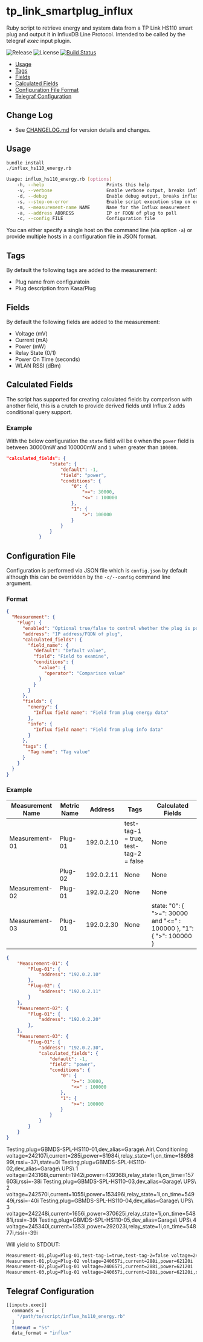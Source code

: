 # tp_link_smartplug_influx

Ruby script to retrieve energy and system data from a TP Link HS110 smart plug and output it in InfluxDB Line Protocol.
Intended to be called by the telegraf *exec* input plugin.

![Release](https://img.shields.io/github/release/bmhughes/tp_link_smartplug_influx.svg)
![License](https://img.shields.io/github/license/bmhughes/tp_link_smartplug_influx.svg)
[![Build Status](https://travis-ci.org/bmhughes/tp_link_smartplug_influx.svg?branch=master)](https://travis-ci.org/bmhughes/tp_link_smartplug_influx)

- [Usage](#usage)
- [Tags](#tags)
- [Fields](#fields)
- [Calculated Fields](#calculated-fields)
- [Configuration File Format](#configuration-file)
- [Telegraf Configuration](#telegraf-configuration)

## Change Log

- See [CHANGELOG.md](/CHANGELOG.md) for version details and changes.

## Usage

```bash
bundle install
./influx_hs110_energy.rb
```

```bash
Usage: influx_hs110_energy.rb [options]
    -h, --help                       Prints this help
    -v, --verbose                    Enable verbose output, breaks influx line format. TESTING ONLY
    -d, --debug                      Enable debug output, breaks influx line format. TESTING ONLY
    -s, --stop-on-error              Enable script execution stop on error when polling a plug
    -m, --measurement-name NAME      Name for the Influx measurement
    -a, --address ADDRESS            IP or FDQN of plug to poll
    -c, --config FILE                Configuration file
```

You can either specify a single host on the command line (via option `-a`) or provide multiple hosts in a configuration file in JSON format.

## Tags

By default the following tags are added to the measurement:

- Plug name from configuratoin
- Plug description from Kasa/Plug

## Fields

By default the following fields are added to the measurement:

- Voltage (mV)
- Current (mA)
- Power (mW)
- Relay State (0/1)
- Power On Time (seconds)
- WLAN RSSI (dBm)

## Calculated Fields

The script has supported for creating calculated fields by comparison with another field, this is a crutch to provide derived fields until Influx 2 adds conditional query support.

### Example

With the below configuration the `state` field will be `0` when the `power` field is between 30000mW and 100000mW and `1` when greater than `100000`.

```json
"calculated_fields": {
                "state": {
                    "default": -1,
                    "field": "power",
                    "conditions": {
                        "0": {
                            ">=": 30000,
                            "<=" : 100000
                        },
                        "1": {
                            ">": 100000
                        }
                    }
                }
            }
```

## Configuration File

Configuration is performed via JSON file which is `config.json` by default although this can be overridden by the `-c/--config` command line argument.

### Format

```json
{
  "Measurement": {
    "Plug": {
      "enabled": "Optional true/false to control whether the plug is polled. The default value is true if not present.",
      "address": "IP address/FQDN of plug",
      "calculated_fields": {
        "field_name": {
          "default": "Default value",
          "field": "Field to examine",
          "conditions": {
            "value": {
              "operator": "Comparison value"
            }
          }
        }
      },
      "fields": {
        "energy": {
          "Influx field name": "Field from plug energy data"
        },
        "info": {
          "Influx field name": "Field from plug info data"
        }
      },
      "tags": {
        "Tag name": "Tag value"
      }
    }
  }
}
```

### Example

| Measurement Name | Metric Name | Address    | Tags                                  | Calculated Fields                                                    |
|------------------|-------------| -----------|---------------------------------------|----------------------------------------------------------------------|
| Measurement-01   | Plug-01     | 192.0.2.10 | test-tag-1 = true, test-tag-2 = false | None                                                                 |
|                  | Plug-02     | 192.0.2.11 | None                                  | None                                                                 |
| Measurement-02   | Plug-01     | 192.0.2.20 | None                                  | None                                                                 |
| Measurement-03   | Plug-01     | 192.0.2.30 | None                                  | state: "0": { ">=": 30000 and "<=" : 100000 }, "1": { ">": 100000 }  |

```json
{
    "Measurement-01": {
        "Plug-01": {
            "address": "192.0.2.10"
        },
        "Plug-02": {
            "address": "192.0.2.11"
        }
    },
    "Measurement-02": {
        "Plug-01": {
            "address": "192.0.2.20"
        },
    },
    "Measurement-03": {
        "Plug-01": {
            "address": "192.0.2.30",
            "calculated_fields": {
                "default": -1,
                "field": "power",
                "conditions": {
                    "0": {
                        ">=": 30000,
                        "<=" : 100000
                    },
                    "1": {
                        ">=": 100000
                    }
                }
            }
        }
    }
}
```

Testing,plug=GBMDS-SPL-HS110-01,dev_alias=Garage\ Air\ Conditioning voltage=242107i,current=285i,power=61984i,relay_state=1i,on_time=1869899i,rssi=-37i,state=0i
Testing,plug=GBMDS-SPL-HS110-02,dev_alias=Garage\ UPS\ 1 voltage=243168i,current=1942i,power=439368i,relay_state=1i,on_time=157603i,rssi=-38i
Testing,plug=GBMDS-SPL-HS110-03,dev_alias=Garage\ UPS\ 2 voltage=242570i,current=1055i,power=153496i,relay_state=1i,on_time=54949i,rssi=-40i
Testing,plug=GBMDS-SPL-HS110-04,dev_alias=Garage\ UPS\ 3 voltage=242248i,current=1656i,power=370625i,relay_state=1i,on_time=54881i,rssi=-39i
Testing,plug=GBMDS-SPL-HS110-05,dev_alias=Garage\ UPS\ 4 voltage=245340i,current=1353i,power=292023i,relay_state=1i,on_time=54877i,rssi=-39i

Will yield to STDOUT:

```bash
Measurement-01,plug=Plug-01,test-tag-1=true,test-tag-2=false voltage=240657i,current=288i,power=62120i
Measurement-01,plug=Plug-02 voltage=240657i,current=288i,power=62120i
Measurement-02,plug=Plug-01 voltage=240657i,current=288i,power=62120i
Measurement-03,plug=Plug-01 voltage=240657i,current=288i,power=62120i,state=0i
```

## Telegraf Configuration

```bash
[[inputs.exec]]
  commands = [
    "/path/to/script/influx_hs110_energy.rb"
  ]
  timeout = "5s"
  data_format = "influx"
```
